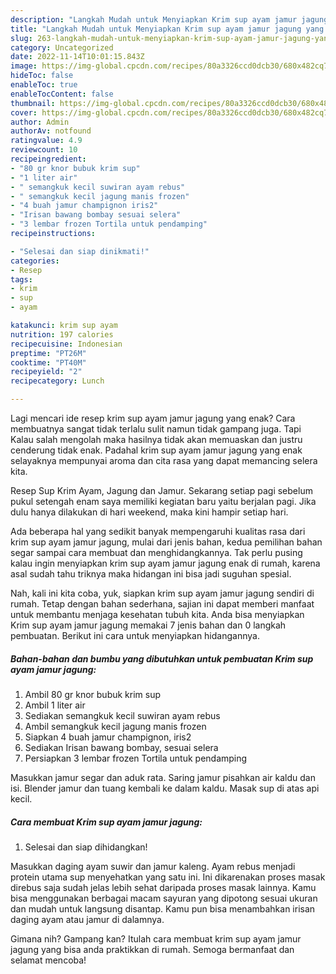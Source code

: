 ```yaml
---
description: "Langkah Mudah untuk Menyiapkan Krim sup ayam jamur jagung yang Enak, Buat Buka Puasa Lezat Sekali"
title: "Langkah Mudah untuk Menyiapkan Krim sup ayam jamur jagung yang Enak, Buat Buka Puasa Lezat Sekali"
slug: 263-langkah-mudah-untuk-menyiapkan-krim-sup-ayam-jamur-jagung-yang-enak-buat-buka-puasa-lezat-sekali
category: Uncategorized
date: 2022-11-14T10:01:15.843Z
image: https://img-global.cpcdn.com/recipes/80a3326ccd0dcb30/680x482cq70/krim-sup-ayam-jamur-jagung-foto-resep-utama.jpg
hideToc: false
enableToc: true
enableTocContent: false
thumbnail: https://img-global.cpcdn.com/recipes/80a3326ccd0dcb30/680x482cq70/krim-sup-ayam-jamur-jagung-foto-resep-utama.jpg
cover: https://img-global.cpcdn.com/recipes/80a3326ccd0dcb30/680x482cq70/krim-sup-ayam-jamur-jagung-foto-resep-utama.jpg
author: Admin
authorAv: notfound
ratingvalue: 4.9
reviewcount: 10
recipeingredient:
- "80 gr knor bubuk krim sup"
- "1 liter air"
- " semangkuk kecil suwiran ayam rebus"
- " semangkuk kecil jagung manis frozen"
- "4 buah jamur champignon iris2"
- "Irisan bawang bombay sesuai selera"
- "3 lembar frozen Tortila untuk pendamping"
recipeinstructions:

- "Selesai dan siap dinikmati!"
categories:
- Resep
tags:
- krim
- sup
- ayam

katakunci: krim sup ayam 
nutrition: 197 calories
recipecuisine: Indonesian
preptime: "PT26M"
cooktime: "PT40M"
recipeyield: "2"
recipecategory: Lunch

---
```



Lagi mencari ide resep krim sup ayam jamur jagung yang enak? Cara membuatnya sangat tidak terlalu sulit namun tidak gampang juga. Tapi Kalau salah mengolah maka hasilnya tidak akan memuaskan dan justru cenderung tidak enak. Padahal krim sup ayam jamur jagung yang enak selayaknya mempunyai aroma dan cita rasa yang dapat memancing selera kita.


Resep Sup Krim Ayam, Jagung dan Jamur. Sekarang setiap pagi sebelum pukul setengah enam saya memiliki kegiatan baru yaitu berjalan pagi. Jika dulu hanya dilakukan di hari weekend, maka kini hampir setiap hari.

Ada beberapa hal yang sedikit banyak mempengaruhi kualitas rasa dari krim sup ayam jamur jagung, mulai dari jenis bahan, kedua pemilihan bahan segar sampai cara membuat dan menghidangkannya. Tak perlu pusing kalau ingin menyiapkan krim sup ayam jamur jagung enak di rumah, karena asal sudah tahu triknya maka hidangan ini bisa jadi suguhan spesial.


Nah, kali ini kita coba, yuk, siapkan krim sup ayam jamur jagung sendiri di rumah. Tetap dengan bahan sederhana, sajian ini dapat memberi manfaat untuk membantu menjaga kesehatan tubuh kita. Anda bisa menyiapkan Krim sup ayam jamur jagung memakai 7 jenis bahan dan 0 langkah pembuatan. Berikut ini cara untuk menyiapkan hidangannya.

<!--inarticleads1-->

##### Bahan-bahan dan bumbu yang dibutuhkan untuk pembuatan Krim sup ayam jamur jagung:

1. Ambil 80 gr knor bubuk krim sup
1. Ambil 1 liter air
1. Sediakan  semangkuk kecil suwiran ayam rebus
1. Ambil  semangkuk kecil jagung manis frozen
1. Siapkan 4 buah jamur champignon, iris2
1. Sediakan Irisan bawang bombay, sesuai selera
1. Persiapkan 3 lembar frozen Tortila untuk pendamping


Masukkan jamur segar dan aduk rata. Saring jamur pisahkan air kaldu dan isi. Blender jamur dan tuang kembali ke dalam kaldu. Masak sup di atas api kecil. 

<!--inarticleads2-->

##### Cara membuat Krim sup ayam jamur jagung:


1. Selesai dan siap dihidangkan!

Masukkan daging ayam suwir dan jamur kaleng. Ayam rebus menjadi protein utama sup menyehatkan yang satu ini. Ini dikarenakan proses masak direbus saja sudah jelas lebih sehat daripada proses masak lainnya. Kamu bisa menggunakan berbagai macam sayuran yang dipotong sesuai ukuran dan mudah untuk langsung disantap. Kamu pun bisa menambahkan irisan daging ayam atau jamur di dalamnya. 

Gimana nih? Gampang kan? Itulah cara membuat krim sup ayam jamur jagung yang bisa anda praktikkan di rumah. Semoga bermanfaat dan selamat mencoba!
